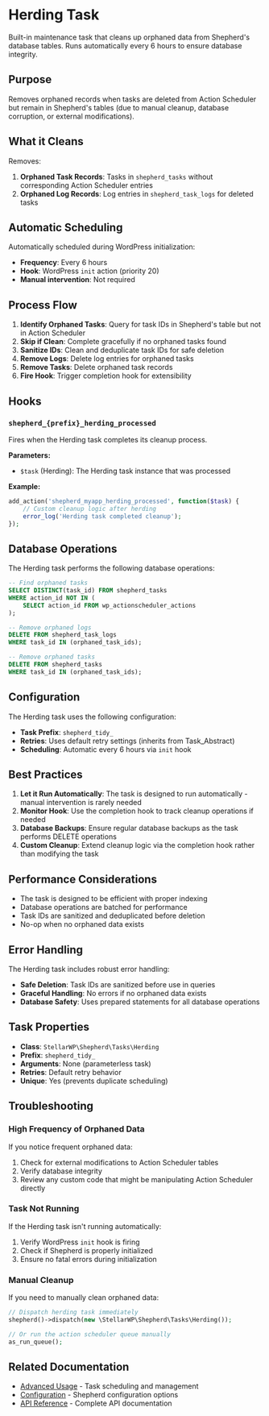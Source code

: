 # Herding Task

Built-in maintenance task that cleans up orphaned data from Shepherd's database tables. Runs automatically every 6 hours to ensure database integrity.

## Purpose

Removes orphaned records when tasks are deleted from Action Scheduler but remain in Shepherd's tables (due to manual cleanup, database corruption, or external modifications).

## What it Cleans

Removes:

1. **Orphaned Task Records**: Tasks in `shepherd_tasks` without corresponding Action Scheduler entries
2. **Orphaned Log Records**: Log entries in `shepherd_task_logs` for deleted tasks

## Automatic Scheduling

Automatically scheduled during WordPress initialization:

- **Frequency**: Every 6 hours
- **Hook**: WordPress `init` action (priority 20)
- **Manual intervention**: Not required

## Process Flow

1. **Identify Orphaned Tasks**: Query for task IDs in Shepherd's table but not in Action Scheduler
2. **Skip if Clean**: Complete gracefully if no orphaned tasks found
3. **Sanitize IDs**: Clean and deduplicate task IDs for safe deletion
4. **Remove Logs**: Delete log entries for orphaned tasks
5. **Remove Tasks**: Delete orphaned task records
6. **Fire Hook**: Trigger completion hook for extensibility

## Hooks

### `shepherd_{prefix}_herding_processed`

Fires when the Herding task completes its cleanup process.

**Parameters:**

- `$task` (Herding): The Herding task instance that was processed

**Example:**

```php
add_action('shepherd_myapp_herding_processed', function($task) {
    // Custom cleanup logic after herding
    error_log('Herding task completed cleanup');
});
```

## Database Operations

The Herding task performs the following database operations:

```sql
-- Find orphaned tasks
SELECT DISTINCT(task_id) FROM shepherd_tasks
WHERE action_id NOT IN (
    SELECT action_id FROM wp_actionscheduler_actions
);

-- Remove orphaned logs
DELETE FROM shepherd_task_logs
WHERE task_id IN (orphaned_task_ids);

-- Remove orphaned tasks
DELETE FROM shepherd_tasks
WHERE task_id IN (orphaned_task_ids);
```

## Configuration

The Herding task uses the following configuration:

- **Task Prefix**: `shepherd_tidy_`
- **Retries**: Uses default retry settings (inherits from Task_Abstract)
- **Scheduling**: Automatic every 6 hours via `init` hook

## Best Practices

1. **Let it Run Automatically**: The task is designed to run automatically - manual intervention is rarely needed
2. **Monitor Hook**: Use the completion hook to track cleanup operations if needed
3. **Database Backups**: Ensure regular database backups as the task performs DELETE operations
4. **Custom Cleanup**: Extend cleanup logic via the completion hook rather than modifying the task

## Performance Considerations

- The task is designed to be efficient with proper indexing
- Database operations are batched for performance
- Task IDs are sanitized and deduplicated before deletion
- No-op when no orphaned data exists

## Error Handling

The Herding task includes robust error handling:

- **Safe Deletion**: Task IDs are sanitized before use in queries
- **Graceful Handling**: No errors if no orphaned data exists
- **Database Safety**: Uses prepared statements for all database operations

## Task Properties

- **Class**: `StellarWP\Shepherd\Tasks\Herding`
- **Prefix**: `shepherd_tidy_`
- **Arguments**: None (parameterless task)
- **Retries**: Default retry behavior
- **Unique**: Yes (prevents duplicate scheduling)

## Troubleshooting

### High Frequency of Orphaned Data

If you notice frequent orphaned data:

1. Check for external modifications to Action Scheduler tables
2. Verify database integrity
3. Review any custom code that might be manipulating Action Scheduler directly

### Task Not Running

If the Herding task isn't running automatically:

1. Verify WordPress `init` hook is firing
2. Check if Shepherd is properly initialized
3. Ensure no fatal errors during initialization

### Manual Cleanup

If you need to manually clean orphaned data:

```php
// Dispatch herding task immediately
shepherd()->dispatch(new \StellarWP\Shepherd\Tasks\Herding());

// Or run the action scheduler queue manually
as_run_queue();
```

## Related Documentation

- [Advanced Usage](../advanced-usage.md) - Task scheduling and management
- [Configuration](../configuration.md) - Shepherd configuration options
- [API Reference](../api-reference.md) - Complete API documentation
